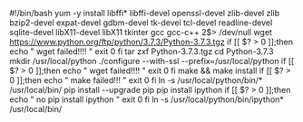 #!/bin/bash
yum -y install libffi* libffi-devel openssl-devel   zlib-devel zlib bzip2-devel expat-devel gdbm-devel tk-devel tcl-devel readline-devel sqlite-devel libX11-devel libX11 tkinter gcc gcc-c++ 2$> /dev/null
wget https://www.python.org/ftp/python/3.7.3/Python-3.7.3.tgz
if [[ $? > 0 ]];then
  echo " wget failed!!!! "
  exit 0
fi
tar zxf Python-3.7.3.tgz 
cd Python-3.7.3
mkdir /usr/local/python
./configure --with-ssl --prefix=/usr/local/python
if [[ $? > 0 ]];then
  echo " wget failed!!!! "
  exit 0
fi
make && make install
if [[ $? > 0 ]];then
  echo " make failed!!! "
  exit 0
fi
ln -s /usr/local/python/bin/* /usr/local/bin/
pip install --upgrade pip
pip install ipython
if [[ $? > 0 ]];then
  echo " no pip install ipython "
  exit 0
fi
ln -s /usr/local/python/bin/ipython* /usr/local/bin/

